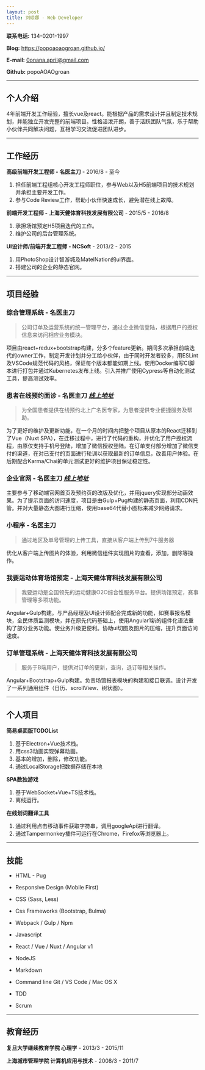 ```yaml
---
layout: post
title: 刘琼娜 - Web Developer
---
```


 

**联系电话:** 134-0201-1997

 

**Blog:** https://popoaoaogroan.github.io/

 

**E-mail:** 0onana.april@gmail.com

 

**Github:** popoAOAOgroan

 



---

## 个人介绍

4年前端开发工作经验，擅长vue及react。能根据产品的需求设计并且制定技术规划，并能独立开发完整的前端项目。性格活泼开朗，善于活跃团队气氛，乐于帮助小伙伴共同解决问题，互相学习交流促进团队进步。

 ---

## 工作经历

 

**高级前端开发工程师 - 名医主刀** - 2016/8 - 至今



1. 担任前端工程组核心开发工程师职位，参与Web以及H5前端项目的技术规划并承担主要开发工作。
2. 参与Code Review工作，帮助小伙伴快速成长，避免潜在线上故障。

 

**前端开发工程师 - 上海天健体育科技发展有限公司** - 2015/5 -  2016/8



1. 承担场馆预定H5项目迭代的工作。
2. 维护公司的后台管理系统。



**UI设计师/前端开发工程师 - NCSoft** - 2013/2 -  2015



1. 用PhotoShop设计智游城及MatelNation的ui界面。
2. 搭建公司的企业的静态官网。



---

## 项目经验


### **综合管理系统** - 名医主刀

> 公司订单及运营系统的统一管理平台，通过企业微信登陆，根据用户的授权信息来访问相应业务模块。

项目由react+redux+bootstrap构建，分多个feature更新。期间多次承担前端迭代的owner工作，制定开发计划并分工给小伙伴，由于同时开发者较多，用ESLint及VSCode规范代码的风格，保证每个版本都能如期上线。使用Docker编写CI脚本进行打包并通过Kubernetes发布上线。引入并推广使用Cypress等自动化测试工具，提高测试效率。


### **患者在线预约面诊** - 名医主刀 [_线上地址_](https://m.mingyizhudao.com)

> 为全国患者提供在线预约北上广名医专家，为患者提供专业便捷服务及帮助。

为了更好的维护及更新功能，在一个月的时间内把整个项目从原本的React迁移到了Vue（Nuxt SPA），在迁移过程中，进行了代码的重构，并优化了用户授权流程，由原仅支持手机号登陆，增加了微信授权登陆。在订单支付部分增加了微信支付的渠道，在对已支付的页面进行轮训以获取最新的订单信息，改善用户体验。在后期配合Karma/Chai的单元测试更好的维护项目保证稳定性。


### **企业官网** - 名医主刀 [_线上地址_](https://www.mingyizhudao.com/)

主要参与了移动端官网首页及预约页的改版及优化，并用jquery实现部分动画效果。为了提示页面的访问速度，项目是由Gulp+Pug构建的静态页面，利用CDN托管。并对大量静态大图进行压缩，使用base64代替小图标来减少网络请求。


### **小程序** - 名医主刀

> 通过地区及单号管理的上传工具，直接从客户端上传到7牛服务器

优化从客户端上传图片的体验，利用微信组件实现图片的查看，添加，删除等操作。


### **我要运动体育场馆预定** - 上海天健体育科技发展有限公司

> 我要运动是全国领先的运动健康O2O综合性服务平台。提供场馆预定，赛事管理等多项功能。

Angular+Gulp构建。与产品经理及UI设计师配合完成新的功能，如赛事报名模块，全民体质监测模块，并在原先代码基础上，使用Angular1新的组件化语法重构了部分业务功能。使业务升级更便利。协助ui切图及图片的压缩，提升页面访问速度。


### **订单管理系统** - 上海天健体育科技发展有限公司

> 服务于B端用户，提供对订单的更新，查询，退订等相关操作。

Angular+Bootstrap+Gulp构建。负责场馆报表模块的构建和接口联调。设计开发了一系列通用组件（日历、scrollView、树状图）。

---

## 个人项目

**简易桌面版TODOList**
  1. 基于Electron+Vue技术栈。
  2. 用css3动画实现弹幕动画。
  3. 基本的增加，删除，修改功能。
  4. 通过LocalStorage把数据存储在本地

**SPA数独游戏**
  1. 基于WebSocket+Vue+TS技术栈。
  2. 离线运行。

**在线划词翻译工具**
  1. 通过利用点击移动事件获取字符串，调用googleApi进行翻译。
  2. 通过Tampermonkey插件可运行在Chrome，Firefox等浏览器上。

---

## 技能

 

* HTML - Pug

* Responsive Design (Mobile First)

* CSS (Sass, Less)

* Css Frameworks (Bootstrap, Bulma)

* Webpack / Gulp / Npm

* Javascript

* React / Vue / Nuxt / Angular v1

* NodeJS

* Markdown

* Command line Git / VS Code / Mac OS X

* TDD

* Scrum


---

## 教育经历

 

**复旦大学继续教育学院 心理学**  - 2013/3 - 2015/11

 

**上海城市管理学院 计算机应用与技术** - 2008/3 - 2011/7

 
